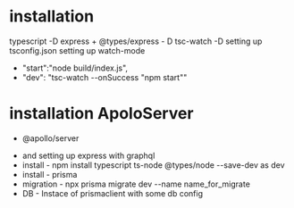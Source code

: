 # installation

typescript -D
express + @types/express - D
tsc-watch -D
setting up tsconfig.json
setting up watch-mode

- "start":"node build/index.js",
- "dev": "tsc-watch --onSuccess \"npm start\""

# installation ApoloServer

- @apollo/server

* and setting up express with graphql
* install - npm install typescript ts-node @types/node --save-dev as dev
* install - prisma
* migration - npx prisma migrate dev --name name_for_migrate
* DB -  Instace of prismaclient with some db config

